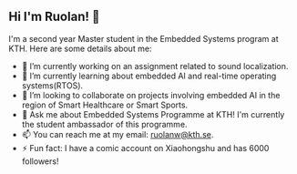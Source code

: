 ## Hi I'm Ruolan! 👋

I'm a second year Master student in the Embedded Systems program at KTH. Here are some details about me:

- 🔭 I’m currently working on an assignment related to sound localization.
- 🌱 I’m currently learning about embedded AI and real-time operating systems(RTOS).
- 👯 I’m looking to collaborate on projects involving embedded AI in the region of Smart Healthcare or Smart Sports.
- 💬 Ask me about Embedded Systems Programme at KTH! I'm currently the student ambassador of this programme.
- 📫 You can reach me at my email: ruolanw@kth.se.
- ⚡ Fun fact: I have a comic account on Xiaohongshu and has 6000 followers!

